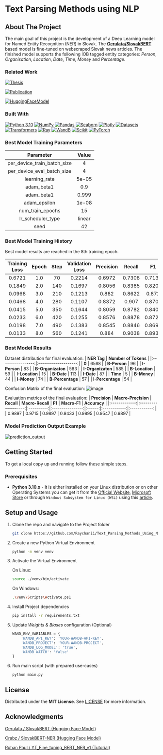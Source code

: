 # **Text Parsing Methods using NLP**

## **About The Project**

The main goal of this project is the development of a Deep Learning model for Named Entity Recognition (NER) in Slovak. The [**Gerulata/SlovakBERT**](https://huggingface.co/gerulata/slovakbert) based model is fine-tuned on webscraped Slovak news articles. The finished model supports the following IOB tagged entity categories: *Person*, *Organisation*, *Location*, *Date*, *Time*, *Money* and *Percentage*. 


### **Related Work**
[![Thesis][Thesis]][Thesis-url]

[![Publication][Publication]][Publication-url]

[![HuggingFaceModel][HuggingFaceModel]][HuggingFaceModel-url]


### **Built With**
[![Python 3.10][Python]][Python-url]
[![NumPy][Numpy]][Numpy-url]
[![Pandas][Pandas]][Pandas-url]
[![Seaborn][Seaborn]][Seaborn-url]
[![Plotly][Plotly]][Plotly-url]
[![Datasets][Datasets]][Datasets-url]
[![Transformers][Transformers]][Transformers-url]
[![Ray][Ray]][Ray-url]
[![WandB][WandB]][WandB-url]
[![Scikit][Scikit]][Scikit-url]
[![PyTorch][Pytorch]][Pytorch-url]


### **Best Model Training Parameters**

|        **Parameter**        | **Value** |
|:---------------------------:|:---------:|
| per_device_train_batch_size |     4     |
|  per_device_eval_batch_size |     4     |
|        learning_rate        |   5e-05   |
|          adam_beta1         |    0.9    |
|          adam_beta1         |   0.999   |
|         adam_epsilon        |   1e-08   |
|       num_train_epochs      |     15    |
|      lr_scheduler_type      |   linear  |
|             seed            |     42    |

### **Best Model Training History**
Best model results are reached in the 8th training epoch.

| Training Loss | Epoch | Step | Validation Loss | Precision | Recall | F1     | Accuracy |
|:-------------:|:-----:|:----:|:---------------:|:---------:|:------:|:------:|:--------:|
| 0.6721        | 1.0   | 70   | 0.2214          | 0.6972    | 0.7308 | 0.7136 | 0.9324   |
| 0.1849        | 2.0   | 140  | 0.1697          | 0.8056    | 0.8365 | 0.8208 | 0.952    |
| 0.0968        | 3.0   | 210  | 0.1213          | 0.882     | 0.8622 | 0.872  | 0.9728   |
| 0.0468        | 4.0   | 280  | 0.1107          | 0.8372    | 0.907  | 0.8708 | 0.9684   |
| 0.0415        | 5.0   | 350  | 0.1644          | 0.8059    | 0.8782 | 0.8405 | 0.9615   |
| 0.0233        | 6.0   | 420  | 0.1255          | 0.8576    | 0.8878 | 0.8724 | 0.9716   |
| 0.0198        | 7.0   | 490  | 0.1383          | 0.8545    | 0.8846 | 0.8693 | 0.9703   |
| 0.0133        | 8.0   | 560  | 0.1241          | 0.884     | 0.9038 | 0.8938 | 0.9735   |

### **Best Model Results**

Dataset distribution for final evaluation:
|    **NER Tag**    | **Number of Tokens** |
|:-----------------:|:--------------------:|
|       **0**       |         6568         |
|    **B-Person**   |          96          |
|    **I-Person**   |          83          |
| **B-Organizaton** |          583         |
| **I-Organizaton** |          585         |
|   **B-Location**  |          59          |
|   **I-Location**  |          15          |
|     **B-Date**    |          113         |
|     **I-Date**    |          87          |
|      **Time**     |           5          |
|    **B-Money**    |          44          |
|    **I-Money**    |          74          |
|  **B-Percentage** |          57          |
|  **I-Percentage** |          54          |

Confusion Matrix of the final evaluation:
![image](https://github.com/Raychani1/Text_Parsing_Methods_Using_NLP/assets/45550552/e6d1a1c6-e02f-4de9-9684-5882a405d31f)

Evaluation metrics of the final evaluation:
| **Precision** | **Macro-Precision** | **Recall** | **Macro-Recall** | **F1** | **Macro-F1** | **Accuracy** |
|:-------------:|:-------------------:|:----------:|:----------------:|:------:|:------------:|:------------:|
|     0.9897    |        0.9715       |   0.9897   |      0.9433      | 0.9895 |    0.9547    |    0.9897    |

### **Model Prediction Output Example**

![prediction_output](https://github.com/Raychani1/Text_Parsing_Methods_Using_NLP/assets/45550552/723ab7f1-4efb-4d03-87d6-b9ac1e40990f)


## **Getting Started**
To get a local copy up and running follow these simple steps.

### **Prerequisites**
* **Python 3.10.x** - It is either installed on your Linux distribution or on other Operating Systems you can get it from the [Official Website](https://www.python.org/downloads/release/python-3100/), [Microsoft Store](https://apps.microsoft.com/store/detail/python-310/9PJPW5LDXLZ5?hl=en-us&gl=US) or through `Windows Subsystem for Linux (WSL)` using this [article](https://medium.com/@rhdzmota/python-development-on-the-windows-subsystem-for-linux-wsl-17a0fa1839d).

## **Setup and Usage**

1. Clone the repo and navigate to the Project folder
   ```sh
   git clone https://github.com/Raychani1/Text_Parsing_Methods_Using_NLP
   ```

2. Create a new Python Virtual Environment
   ```sh
   python -m venv venv
   ```

3. Activate the Virtual Environment

    On Linux:
    ```sh
    source ./venv/bin/activate
    ```

    On Windows:
    ```sh
    .\venv\Scripts\Activate.ps1
    ```

4. Install Project dependencies

    ```sh
    pip install -r requirements.txt
    ```

5. Update *Weights & Biases* configuration (Optional)
    ```python
    WAND_ENV_VARIABLES = {
        'WANDB_API_KEY': 'YOUR-WANDB-API-KEY',
        'WANDB_PROJECT': 'YOUR-WANDB-PROJECT',
        'WANDB_LOG_MODEL': 'true',
        'WANDB_WATCH': 'false'
    }
    ```

6. Run main script (with prepared use-cases)
    ```sh
    python main.py
    ```

## **License**

Distributed under the **MIT License**. See [LICENSE](https://github.com/Raychani1/Text_Parsing_Methods_Using_NLP/blob/main/LICENSE) for more information.

## **Acknowledgments**
[Gerulata / SlovakBERT (Hugging Face Model)](https://huggingface.co/gerulata/slovakbert)

[Crabz / SlovakBERT-NER (Hugging Face Model)](https://huggingface.co/crabz/slovakbert-ner)

[Rohan Paul / YT_Fine_tuning_BERT_NER_v1 (Tutorial)](https://github.com/rohan-paul/MachineLearning-DeepLearning-Code-for-my-YouTube-Channel/blob/master/NLP/YT_Fine_tuning_BERT_NER_v1.ipynb)





<!-- Variables -->

[Thesis]: https://img.shields.io/badge/%F0%9F%93%9C-Masters%20Thesis-blue?style=for-the-badge
[Thesis-url]: #

[Publication]: https://img.shields.io/badge/%F0%9F%93%84-Publication-green?style=for-the-badge
[Publication-url]: #

[HuggingFaceModel]: https://custom-icon-badges.demolab.com/badge/Hugging%20Face%20Model-orange.svg?logo=huggingface&style=for-the-badge&labelColor=555
[HuggingFaceModel-url]: #

[Python]: https://img.shields.io/badge/python-3670A0?style=for-the-badge&logo=python&logoColor=ffdd54
[Python-url]: https://www.python.org/

[Numpy]: https://img.shields.io/badge/numpy-%23013243.svg?style=for-the-badge&logo=numpy&logoColor=white
[Numpy-url]: https://numpy.org/

[Pandas]: https://img.shields.io/badge/pandas-%23150458.svg?style=for-the-badge&logo=pandas&logoColor=white
[Pandas-url]: https://pandas.pydata.org/

[Seaborn]: https://custom-icon-badges.demolab.com/badge/Seaborn-darkblue.svg?logo=seaborn&style=for-the-badge
[Seaborn-url]: https://seaborn.pydata.org/

[Plotly]: https://img.shields.io/badge/Plotly-%233F4F75.svg?style=for-the-badge&logo=plotly&logoColor=white
[Plotly-url]: https://plotly.com/

[Datasets]: https://custom-icon-badges.demolab.com/badge/Datasets-orange.svg?logo=huggingface&style=for-the-badge
[Datasets-url]: https://huggingface.co/datasets


[Transformers]: https://custom-icon-badges.demolab.com/badge/Transformers-orange.svg?logo=huggingface&style=for-the-badge
[Transformers-url]: https://huggingface.co/docs/transformers/index


[Ray]: https://img.shields.io/badge/Ray-028CF0?style=for-the-badge&logo=ray&logoColor=white
[Ray-url]: https://www.ray.io/


[WandB]: https://img.shields.io/badge/Weights_&_Biases-FFBE00?style=for-the-badge&logo=WeightsAndBiases&logoColor=white
[WandB-url]: https://wandb.ai/site

<!-- [Scikit]: https://custom-icon-badges.demolab.com/badge/Scikit%20learn-blue.svg?logo=scikit-learn&style=for-the-badge -->

[Scikit]: https://img.shields.io/badge/scikit%20learn-F7931E?style=for-the-badge&logo=scikit-learn&logoColor=white
[Scikit-url]: https://scikit-learn.org/stable/index.html


[Pytorch]: https://img.shields.io/badge/PyTorch-EE4C2C?style=for-the-badge&logo=PyTorch&logoColor=white
[Pytorch-url]: https://pytorch.org/